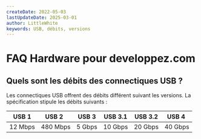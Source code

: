 ```yaml
---
createDate: 2022-05-03
lastUpdateDate: 2025-03-01
author: LittleWhite
keywords: USB, débits, versions
---
```


# FAQ Hardware pour developpez.com

## Quels sont les débits des connectiques USB ?

Les connectiques USB offrent des débits différent suivant les versions. La spécification stipule les débits suivants :

|  USB 1  |   USB 2  |  USB 3 | USB 3.1 | USB 3.2 |  USB 4  |
|---------|----------|--------|---------|---------|---------|
| 12 Mbps | 480 Mbps | 5 Gbps | 10 Gbps | 20 Gbps | 40 Gbps |
